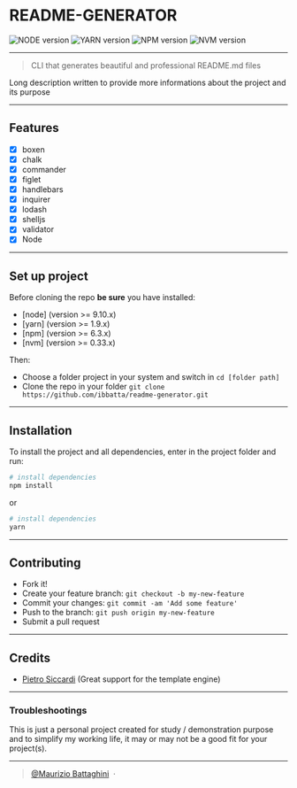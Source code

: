 # **README-GENERATOR**

![NODE version](https://img.shields.io/badge/node->=9.10.x-brightgreen.svg)
![YARN version](https://img.shields.io/badge/yarn->=1.9.x-brightgreen.svg)
![NPM version](https://img.shields.io/badge/npm->=6.3.x-brightgreen.svg)
![NVM version](https://img.shields.io/badge/nvm->=0.33.x-brightgreen.svg)

---

> CLI that generates beautiful and professional README.md files

Long description written to provide more informations about the project and its purpose

---

## **Features**

- [x] boxen
- [x] chalk
- [x] commander
- [x] figlet
- [x] handlebars
- [x] inquirer
- [x] lodash
- [x] shelljs
- [x] validator
- [x] Node

---

## **Set up project**

Before cloning the repo **be sure** you have installed:

- [node] (version >= 9.10.x)
- [yarn] (version >= 1.9.x)
- [npm] (version >= 6.3.x)
- [nvm] (version >= 0.33.x)

Then:

- Choose a folder project in your system and switch in `cd [folder path]`
- Clone the repo in your folder `git clone https://github.com/ibbatta/readme-generator.git`

---

## **Installation**

To install the project and all dependencies, enter in the project folder and run:

```bash
# install dependencies
npm install
```

or

```bash
# install dependencies
yarn
```

---

## **Contributing**

- Fork it!
- Create your feature branch: `git checkout -b my-new-feature`
- Commit your changes: `git commit -am 'Add some feature'`
- Push to the branch: `git push origin my-new-feature`
- Submit a pull request

---

## **Credits**

- [Pietro Siccardi](http://github.com/pietrosiccardi) (Great support for the template engine)

---

### **Troubleshootings**

This is just a personal project created for study / demonstration purpose and to simplify my working life, it may or may
not be a good fit for your project(s).

---

> [@Maurizio Battaghini](http://twitter.com/battago) &nbsp;&middot;&nbsp;
